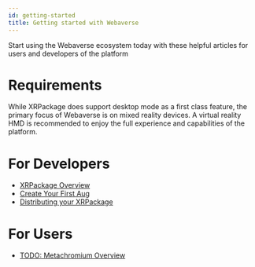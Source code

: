 ```yaml
---
id: getting-started
title: Getting started with Webaverse
---
```


Start using the Webaverse ecosystem today with these helpful articles for users and developers of the platform

# Requirements

While XRPackage does support desktop mode as a first class feature, the primary focus of Webaverse is on mixed reality devices.
A virtual reality HMD is recommended to enjoy the full experience and capabilities of the platform.

# For Developers

* [XRPackage Overview](xrpackage-overview.md)
* [Create Your First Aug](creating-an-aug.md)
* [Distributing your XRPackage](distributing-xrpackage.md)

# For Users

* [TODO: Metachromium Overview](metachromium-overview.md)
